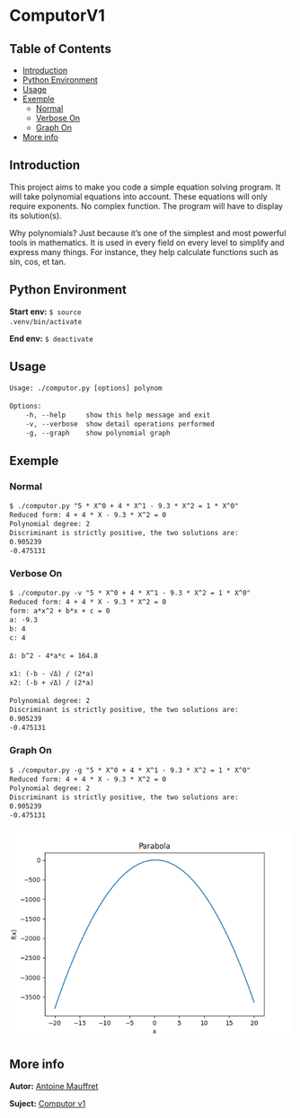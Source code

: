 # ComputorV1
## Table of Contents
* [Introduction](#introduction)
* [Python Environment](#python-environment)
* [Usage](#usage)
* [Exemple](#exemple)
  * [Normal](#normal)
  * [Verbose On](#verbose-on)
  * [Graph On](#graph-on)
* [More info](#more-info)
  
## Introduction
This project aims to make you code a simple equation solving program. It will take
polynomial equations into account. These equations will only require exponents.
No complex function. The program will have to display its solution(s).  
  
Why polynomials? Just because it’s one of the simplest and most powerful tools in
mathematics. It is used in every field on every level to simplify and express many things.
For instance, they help calculate functions such as sin, cos, et tan.  
  
## Python Environment
**Start env:** <code>$ source .venv/bin/activate</code>  
  
**End env:** <code>$ deactivate</code>  
  
## Usage
<pre><code>Usage: ./computor.py [options] polynom

Options:
	-h, --help     show this help message and exit
	-v, --verbose  show detail operations performed
	-g, --graph    show polynomial graph</code></pre>  
  
## Exemple
### Normal
<pre><code>$ ./computor.py "5 * X^0 + 4 * X^1 - 9.3 * X^2 = 1 * X^0"
Reduced form: 4 + 4 * X - 9.3 * X^2 = 0
Polynomial degree: 2
Discriminant is strictly positive, the two solutions are:
0.905239
-0.475131</pre></code>
  
### Verbose On
<pre><code>$ ./computor.py -v "5 * X^0 + 4 * X^1 - 9.3 * X^2 = 1 * X^0"
Reduced form: 4 + 4 * X - 9.3 * X^2 = 0
form: a*x^2 + b*x + c = 0
a: -9.3
b: 4
c: 4

Δ: b^2 - 4*a*c = 164.8

x1: (-b - √Δ) / (2*a)
x2: (-b + √Δ) / (2*a)

Polynomial degree: 2
Discriminant is strictly positive, the two solutions are:
0.905239
-0.475131</pre></code>
  
### Graph On
<pre><code>$ ./computor.py -g "5 * X^0 + 4 * X^1 - 9.3 * X^2 = 1 * X^0"
Reduced form: 4 + 4 * X - 9.3 * X^2 = 0
Polynomial degree: 2
Discriminant is strictly positive, the two solutions are:
0.905239
-0.475131</pre></code>
<img src="./.images/Graph_exemple.png">
  
## More info
**Autor:** [Antoine Mauffret](https://github.com/AntoineMau)  
  
**Suject:** [Computor v1](https://cdn.intra.42.fr/pdf/pdf/9774/en.subject.pdf)
